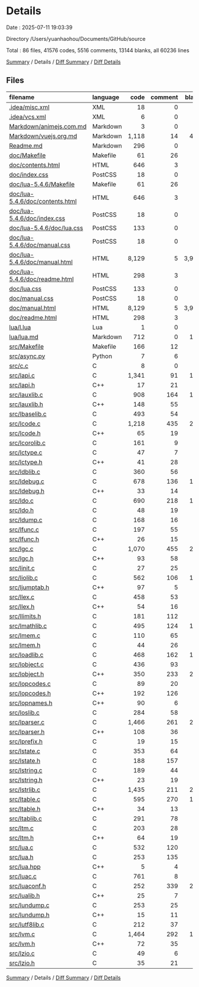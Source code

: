 # Details

Date : 2025-07-11 19:03:39

Directory /Users/yuanhaohou/Documents/GitHub/source

Total : 86 files,  41576 codes, 5516 comments, 13144 blanks, all 60236 lines

[Summary](results.md) / Details / [Diff Summary](diff.md) / [Diff Details](diff-details.md)

## Files
| filename | language | code | comment | blank | total |
| :--- | :--- | ---: | ---: | ---: | ---: |
| [.idea/misc.xml](/.idea/misc.xml) | XML | 18 | 0 | 0 | 18 |
| [.idea/vcs.xml](/.idea/vcs.xml) | XML | 6 | 0 | 0 | 6 |
| [Markdown/animejs.com.md](/Markdown/animejs.com.md) | Markdown | 3 | 0 | 1 | 4 |
| [Markdown/vuejs.org.md](/Markdown/vuejs.org.md) | Markdown | 1,118 | 14 | 485 | 1,617 |
| [Readme.md](/Readme.md) | Markdown | 296 | 0 | 58 | 354 |
| [doc/Makefile](/doc/Makefile) | Makefile | 61 | 26 | 20 | 107 |
| [doc/contents.html](/doc/contents.html) | HTML | 646 | 3 | 30 | 679 |
| [doc/index.css](/doc/index.css) | PostCSS | 18 | 0 | 4 | 22 |
| [doc/lua-5.4.6/Makefile](/doc/lua-5.4.6/Makefile) | Makefile | 61 | 26 | 20 | 107 |
| [doc/lua-5.4.6/doc/contents.html](/doc/lua-5.4.6/doc/contents.html) | HTML | 646 | 3 | 30 | 679 |
| [doc/lua-5.4.6/doc/index.css](/doc/lua-5.4.6/doc/index.css) | PostCSS | 18 | 0 | 4 | 22 |
| [doc/lua-5.4.6/doc/lua.css](/doc/lua-5.4.6/doc/lua.css) | PostCSS | 133 | 0 | 29 | 162 |
| [doc/lua-5.4.6/doc/manual.css](/doc/lua-5.4.6/doc/manual.css) | PostCSS | 18 | 0 | 4 | 22 |
| [doc/lua-5.4.6/doc/manual.html](/doc/lua-5.4.6/doc/manual.html) | HTML | 8,129 | 5 | 3,913 | 12,047 |
| [doc/lua-5.4.6/doc/readme.html](/doc/lua-5.4.6/doc/readme.html) | HTML | 298 | 3 | 37 | 338 |
| [doc/lua.css](/doc/lua.css) | PostCSS | 133 | 0 | 29 | 162 |
| [doc/manual.css](/doc/manual.css) | PostCSS | 18 | 0 | 4 | 22 |
| [doc/manual.html](/doc/manual.html) | HTML | 8,129 | 5 | 3,913 | 12,047 |
| [doc/readme.html](/doc/readme.html) | HTML | 298 | 3 | 37 | 338 |
| [lua/l.lua](/lua/l.lua) | Lua | 1 | 0 | 3 | 4 |
| [lua/lua.md](/lua/lua.md) | Markdown | 712 | 0 | 139 | 851 |
| [src/Makefile](/src/Makefile) | Makefile | 166 | 12 | 48 | 226 |
| [src/async.py](/src/async.py) | Python | 7 | 6 | 7 | 20 |
| [src/c.c](/src/c.c) | C | 8 | 0 | 2 | 10 |
| [src/lapi.c](/src/lapi.c) | C | 1,341 | 91 | 113 | 1,545 |
| [src/lapi.h](/src/lapi.h) | C++ | 17 | 21 | 15 | 53 |
| [src/lauxlib.c](/src/lauxlib.c) | C | 908 | 164 | 106 | 1,178 |
| [src/lauxlib.h](/src/lauxlib.h) | C++ | 148 | 55 | 99 | 302 |
| [src/lbaselib.c](/src/lbaselib.c) | C | 493 | 54 | 44 | 591 |
| [src/lcode.c](/src/lcode.c) | C | 1,218 | 435 | 219 | 1,872 |
| [src/lcode.h](/src/lcode.h) | C++ | 65 | 19 | 21 | 105 |
| [src/lcorolib.c](/src/lcorolib.c) | C | 161 | 9 | 41 | 211 |
| [src/lctype.c](/src/lctype.c) | C | 47 | 7 | 12 | 66 |
| [src/lctype.h](/src/lctype.h) | C++ | 41 | 28 | 33 | 102 |
| [src/ldblib.c](/src/ldblib.c) | C | 360 | 56 | 68 | 484 |
| [src/ldebug.c](/src/ldebug.c) | C | 678 | 136 | 111 | 925 |
| [src/ldebug.h](/src/ldebug.h) | C++ | 33 | 14 | 17 | 64 |
| [src/ldo.c](/src/ldo.c) | C | 690 | 218 | 117 | 1,025 |
| [src/ldo.h](/src/ldo.h) | C | 48 | 19 | 22 | 89 |
| [src/ldump.c](/src/ldump.c) | C | 168 | 16 | 47 | 231 |
| [src/lfunc.c](/src/lfunc.c) | C | 197 | 55 | 43 | 295 |
| [src/lfunc.h](/src/lfunc.h) | C++ | 26 | 15 | 24 | 65 |
| [src/lgc.c](/src/lgc.c) | C | 1,070 | 455 | 215 | 1,740 |
| [src/lgc.h](/src/lgc.h) | C++ | 93 | 58 | 52 | 203 |
| [src/linit.c](/src/linit.c) | C | 27 | 25 | 14 | 66 |
| [src/liolib.c](/src/liolib.c) | C | 562 | 106 | 161 | 829 |
| [src/ljumptab.h](/src/ljumptab.h) | C++ | 97 | 5 | 11 | 113 |
| [src/llex.c](/src/llex.c) | C | 458 | 53 | 71 | 582 |
| [src/llex.h](/src/llex.h) | C++ | 54 | 16 | 21 | 91 |
| [src/llimits.h](/src/llimits.h) | C | 181 | 112 | 89 | 382 |
| [src/lmathlib.c](/src/lmathlib.c) | C | 495 | 124 | 146 | 765 |
| [src/lmem.c](/src/lmem.c) | C | 110 | 65 | 41 | 216 |
| [src/lmem.h](/src/lmem.h) | C | 44 | 26 | 24 | 94 |
| [src/loadlib.c](/src/loadlib.c) | C | 468 | 162 | 139 | 769 |
| [src/lobject.c](/src/lobject.c) | C | 436 | 93 | 74 | 603 |
| [src/lobject.h](/src/lobject.h) | C++ | 350 | 233 | 233 | 816 |
| [src/lopcodes.c](/src/lopcodes.c) | C | 89 | 20 | 8 | 117 |
| [src/lopcodes.h](/src/lopcodes.h) | C++ | 192 | 126 | 91 | 409 |
| [src/lopnames.h](/src/lopnames.h) | C++ | 90 | 6 | 8 | 104 |
| [src/loslib.c](/src/loslib.c) | C | 284 | 58 | 87 | 429 |
| [src/lparser.c](/src/lparser.c) | C | 1,466 | 261 | 241 | 1,968 |
| [src/lparser.h](/src/lparser.h) | C++ | 108 | 36 | 28 | 172 |
| [src/lprefix.h](/src/lprefix.h) | C | 19 | 15 | 13 | 47 |
| [src/lstate.c](/src/lstate.c) | C | 353 | 64 | 36 | 453 |
| [src/lstate.h](/src/lstate.h) | C | 188 | 157 | 65 | 410 |
| [src/lstring.c](/src/lstring.c) | C | 189 | 44 | 41 | 274 |
| [src/lstring.h](/src/lstring.h) | C++ | 23 | 19 | 16 | 58 |
| [src/lstrlib.c](/src/lstrlib.c) | C | 1,435 | 211 | 229 | 1,875 |
| [src/ltable.c](/src/ltable.c) | C | 595 | 270 | 116 | 981 |
| [src/ltable.h](/src/ltable.h) | C++ | 34 | 13 | 19 | 66 |
| [src/ltablib.c](/src/ltablib.c) | C | 291 | 78 | 62 | 431 |
| [src/ltm.c](/src/ltm.c) | C | 203 | 28 | 41 | 272 |
| [src/ltm.h](/src/ltm.h) | C++ | 64 | 19 | 22 | 105 |
| [src/lua.c](/src/lua.c) | C | 532 | 120 | 68 | 720 |
| [src/lua.h](/src/lua.h) | C | 253 | 135 | 97 | 485 |
| [src/lua.hpp](/src/lua.hpp) | C++ | 5 | 4 | 2 | 11 |
| [src/luac.c](/src/luac.c) | C | 761 | 8 | 32 | 801 |
| [src/luaconf.h](/src/luaconf.h) | C | 252 | 339 | 213 | 804 |
| [src/lualib.h](/src/lualib.h) | C++ | 25 | 7 | 21 | 53 |
| [src/lundump.c](/src/lundump.c) | C | 253 | 25 | 58 | 336 |
| [src/lundump.h](/src/lundump.h) | C++ | 15 | 11 | 11 | 37 |
| [src/lutf8lib.c](/src/lutf8lib.c) | C | 212 | 37 | 43 | 292 |
| [src/lvm.c](/src/lvm.c) | C | 1,464 | 292 | 146 | 1,902 |
| [src/lvm.h](/src/lvm.h) | C++ | 72 | 35 | 35 | 142 |
| [src/lzio.c](/src/lzio.c) | C | 49 | 6 | 14 | 69 |
| [src/lzio.h](/src/lzio.h) | C | 35 | 21 | 21 | 77 |

[Summary](results.md) / Details / [Diff Summary](diff.md) / [Diff Details](diff-details.md)